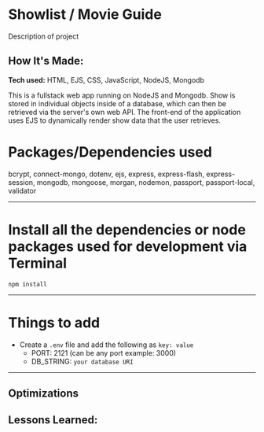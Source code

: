 # Showlist / Movie Guide

Description of project

<!-- **Link to project:** Link needed! -->

<!-- ![Website preview](Image needed!) -->

## How It's Made:

**Tech used:** HTML, EJS, CSS, JavaScript, NodeJS, Mongodb

This is a fullstack web app running on NodeJS and Mongodb. Show is stored in individual objects inside of a database, which can then be retrieved via the server's own web API. The front-end of the application uses EJS to dynamically render show data that the user retrieves. 


# Packages/Dependencies used 

bcrypt, connect-mongo, dotenv, ejs, express, express-flash, express-session, mongodb, mongoose, morgan, nodemon, passport, passport-local, validator

---

# Install all the dependencies or node packages used for development via Terminal

`npm install` 

---

# Things to add

- Create a `.env` file and add the following as `key: value` 
  - PORT: 2121 (can be any port example: 3000) 
  - DB_STRING: `your database URI` 
 ---




## Optimizations



## Lessons Learned:


